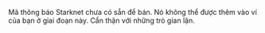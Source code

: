 Mã thông báo Starknet chưa có sẵn để bán. Nó không thể được thêm vào ví của bạn ở giai đoạn này. Cẩn thận với những trò gian lận.